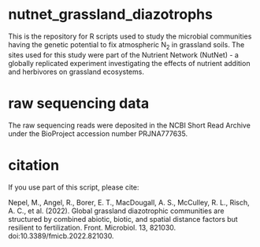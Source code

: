 # nutnet_grassland_diazotrophs

This is the repository for R scripts used to study the microbial communities having the genetic potential to fix atmospheric N<sub>2</sub> in grassland soils. The sites used for this study were part of the Nutrient Network (NutNet) - a globally replicated experiment investigating the effects of nutrient addition and herbivores on grassland ecosystems.
 
# raw sequencing data

The raw sequencing reads were deposited in the NCBI Short Read Archive under the BioProject accession number PRJNA777635.


# citation

If you use part of this script, please cite:

Nepel, M., Angel, R., Borer, E. T., MacDougall, A. S., McCulley, R. L., Risch, A. C., et al. (2022). Global grassland diazotrophic communities are structured by combined abiotic, biotic, and spatial distance factors but resilient to fertilization. Front. Microbiol. 13, 821030. doi:10.3389/fmicb.2022.821030.
